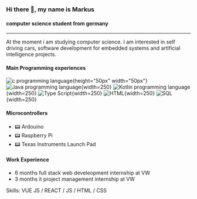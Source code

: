 ### Hi there 👋, my name is Markus
####  computer science student from germany

---

At the moment i am studying computer science. I am interested in self driving cars, software development for embedded systems and artificial intelligence projects.

#### Main Programming experiences
![c programming language](https://cdn.icon-icons.com/icons2/2415/PNG/512/c_original_logo_icon_146611.png){height="50px" width="50px"}
![Java programming language](https://cdn-icons-png.flaticon.com/512/226/226777.png){width=250}
![Kotlin programming language](https://upload.wikimedia.org/wikipedia/commons/thumb/0/06/Kotlin_Icon.svg/1200px-Kotlin_Icon.svg.png){width=250}
![Type Script](https://cdn-icons-png.flaticon.com/512/919/919832.png){width=250}
![HTML](https://cdn-icons-png.flaticon.com/512/732/732212.png){width=250}
![SQL](https://cdn-icons-png.flaticon.com/512/29/29594.png){width=250}

#### Microcontrollers
- 📟 Ardouino
- 📟 Raspberry Pi
- 📟 Texas Instruments Launch Pad


#### Work Experience
- 6 months full stack web develeopment internship at VW
- 3 months it project management internship at VW

Skills: VUE JS / REACT / JS / HTML / CSS
 





<!---
Atomic456/Atomic456 is a ✨ special ✨ repository because its `README.md` (this file) appears on your GitHub profile.
You can click the Preview link to take a look at your changes.
--->
